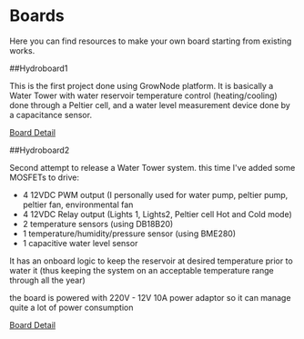 # Boards

Here you can find resources to make your own board starting from existing works.

##Hydroboard1

This is the first project done using GrowNode platform. It is basically a Water Tower with water reservoir temperature control (heating/cooling) done through a Peltier cell, and a water level measurement device done by a capacitance sensor.

[Board Detail](boards_hb1.md)

##Hydroboard2

Second attempt to release a Water Tower system. this time I've added some MOSFETs to drive:

- 4 12VDC PWM output (I personally used for water pump, peltier pump, peltier fan, environmental fan
- 4 12VDC Relay output (Lights 1, Lights2, Peltier cell Hot and Cold mode)
- 2 temperature sensors (using DB18B20)
- 1 temperature/humidity/pressure sensor (using BME280)
- 1 capacitive water level sensor

It has an onboard logic to keep the reservoir at desired temperature prior to water it (thus keeping the system on an acceptable temperature range through all the year)

the board is powered with 220V - 12V 10A power adaptor so it can manage quite a lot of power consumption

[Board Detail](boards_hb2.md)